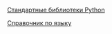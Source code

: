 
[Стандартные библиотеки Python](https://docs.python.org/3/library/index.html#library-index)

[Справочник по языку](https://docs.python.org/3/reference/index.html#reference-index)